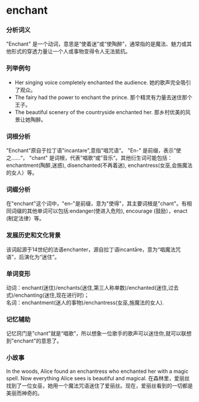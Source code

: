# enchant

### 分析词义

  

"Enchant" 是一个动词，意思是“使着迷”或“使陶醉”，通常指的是魔法、魅力或其他形式的穿透力量让一个人或事物变得令人无法抵抗。

  

### 列举例句

  

*   Her singing voice completely enchanted the audience. 她的歌声完全吸引了观众。
*   The fairy had the power to enchant the prince. 那个精灵有力量去迷住那个王子。
*   The beautiful scenery of the countryside enchanted her. 那乡村优美的风景让她陶醉。

  

### 词根分析

  

"Enchant"原自于拉丁语"incantare",意指”唱咒语“。 "En-" 是前缀，表示”使之......“， "chant" 是词根，代表”唱歌“或”音乐“。其他衍生词可能包括： enchantment(陶醉,迷惑), disenchanted(不再着迷), enchantress(女巫,会施魔法的女人）等。

  

### 词缀分析

  

在"enchant"这个词中，"en-"是前缀，意为"使得"，其主要词根是"chant"。有相同词缀的其他单词可以包括:endanger(使进入危险), encourage (鼓励），enact (制定法律）等。

  

### 发展历史和文化背景

  

该词起源于14世纪的法语enchanter，源自拉丁语incantāre，意为“唱魔法咒语”，后演化为“迷住”。

  

### 单词变形

  

动词：enchant(迷住)/enchants(迷住,第三人称单数)/enchanted(迷住,过去式)/enchanting(迷住,现在进行时)；  
名词：enchantment(迷人的事物)/enchantress(女巫,施魔法的女人).

  

### 记忆辅助

  

记忆窍门是"chant"就是“唱歌”，所以想象一位歌手的歌声可以迷住你,就可以联想到"enchant"的意思了。

  

### 小故事

  

In the woods, Alice found an enchantress who enchanted her with a magic spell. Now everything Alice sees is beautiful and magical. 在森林里，爱丽丝找到了一位女巫，她用一个魔法咒语迷住了爱丽丝。现在，爱丽丝看到的一切都是美丽而神奇的。
